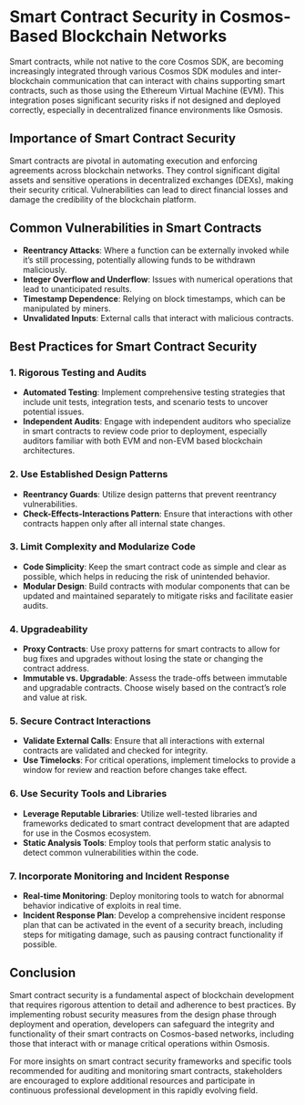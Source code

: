 # Smart Contract Security in Cosmos-Based Blockchain Networks

Smart contracts, while not native to the core Cosmos SDK, are becoming increasingly integrated through various Cosmos SDK modules and inter-blockchain communication that can interact with chains supporting smart contracts, such as those using the Ethereum Virtual Machine (EVM). This integration poses significant security risks if not designed and deployed correctly, especially in decentralized finance environments like Osmosis.

## Importance of Smart Contract Security

Smart contracts are pivotal in automating execution and enforcing agreements across blockchain networks. They control significant digital assets and sensitive operations in decentralized exchanges (DEXs), making their security critical. Vulnerabilities can lead to direct financial losses and damage the credibility of the blockchain platform.

## Common Vulnerabilities in Smart Contracts

- **Reentrancy Attacks**: Where a function can be externally invoked while it’s still processing, potentially allowing funds to be withdrawn maliciously.
- **Integer Overflow and Underflow**: Issues with numerical operations that lead to unanticipated results.
- **Timestamp Dependence**: Relying on block timestamps, which can be manipulated by miners.
- **Unvalidated Inputs**: External calls that interact with malicious contracts.

## Best Practices for Smart Contract Security

### 1. Rigorous Testing and Audits
- **Automated Testing**: Implement comprehensive testing strategies that include unit tests, integration tests, and scenario tests to uncover potential issues.
- **Independent Audits**: Engage with independent auditors who specialize in smart contracts to review code prior to deployment, especially auditors familiar with both EVM and non-EVM based blockchain architectures.

### 2. Use Established Design Patterns
- **Reentrancy Guards**: Utilize design patterns that prevent reentrancy vulnerabilities.
- **Check-Effects-Interactions Pattern**: Ensure that interactions with other contracts happen only after all internal state changes.

### 3. Limit Complexity and Modularize Code
- **Code Simplicity**: Keep the smart contract code as simple and clear as possible, which helps in reducing the risk of unintended behavior.
- **Modular Design**: Build contracts with modular components that can be updated and maintained separately to mitigate risks and facilitate easier audits.

### 4. Upgradeability
- **Proxy Contracts**: Use proxy patterns for smart contracts to allow for bug fixes and upgrades without losing the state or changing the contract address.
- **Immutable vs. Upgradable**: Assess the trade-offs between immutable and upgradable contracts. Choose wisely based on the contract’s role and value at risk.

### 5. Secure Contract Interactions
- **Validate External Calls**: Ensure that all interactions with external contracts are validated and checked for integrity.
- **Use Timelocks**: For critical operations, implement timelocks to provide a window for review and reaction before changes take effect.

### 6. Use Security Tools and Libraries
- **Leverage Reputable Libraries**: Utilize well-tested libraries and frameworks dedicated to smart contract development that are adapted for use in the Cosmos ecosystem.
- **Static Analysis Tools**: Employ tools that perform static analysis to detect common vulnerabilities within the code.

### 7. Incorporate Monitoring and Incident Response
- **Real-time Monitoring**: Deploy monitoring tools to watch for abnormal behavior indicative of exploits in real time.
- **Incident Response Plan**: Develop a comprehensive incident response plan that can be activated in the event of a security breach, including steps for mitigating damage, such as pausing contract functionality if possible.

## Conclusion

Smart contract security is a fundamental aspect of blockchain development that requires rigorous attention to detail and adherence to best practices. By implementing robust security measures from the design phase through deployment and operation, developers can safeguard the integrity and functionality of their smart contracts on Cosmos-based networks, including those that interact with or manage critical operations within Osmosis.

For more insights on smart contract security frameworks and specific tools recommended for auditing and monitoring smart contracts, stakeholders are encouraged to explore additional resources and participate in continuous professional development in this rapidly evolving field.
